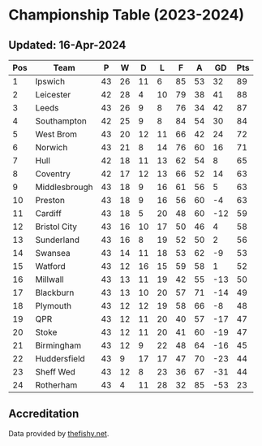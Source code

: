 # Championship Table (2023-2024)
## Updated: 16-Apr-2024

| Pos | Team | P | W | D | L | F | A | GD | Pts |
| --- | --- | --- | --- | --- | --- | --- | --- | --- | --- |
| 1 | Ipswich | 43 | 26 | 11 | 6 | 85 | 53 | 32 | 89 |
| 2 | Leicester | 42 | 28 | 4 | 10 | 79 | 38 | 41 | 88 |
| 3 | Leeds | 43 | 26 | 9 | 8 | 76 | 34 | 42 | 87 |
| 4 | Southampton | 42 | 25 | 9 | 8 | 84 | 54 | 30 | 84 |
| 5 | West Brom | 43 | 20 | 12 | 11 | 66 | 42 | 24 | 72 |
| 6 | Norwich | 43 | 21 | 8 | 14 | 76 | 60 | 16 | 71 |
| 7 | Hull | 42 | 18 | 11 | 13 | 62 | 54 | 8 | 65 |
| 8 | Coventry | 42 | 17 | 12 | 13 | 66 | 52 | 14 | 63 |
| 9 | Middlesbrough | 43 | 18 | 9 | 16 | 61 | 56 | 5 | 63 |
| 10 | Preston | 43 | 18 | 9 | 16 | 56 | 60 | -4 | 63 |
| 11 | Cardiff | 43 | 18 | 5 | 20 | 48 | 60 | -12 | 59 |
| 12 | Bristol City | 43 | 16 | 10 | 17 | 50 | 46 | 4 | 58 |
| 13 | Sunderland | 43 | 16 | 8 | 19 | 52 | 50 | 2 | 56 |
| 14 | Swansea | 43 | 14 | 11 | 18 | 53 | 62 | -9 | 53 |
| 15 | Watford | 43 | 12 | 16 | 15 | 59 | 58 | 1 | 52 |
| 16 | Millwall | 43 | 13 | 11 | 19 | 42 | 55 | -13 | 50 |
| 17 | Blackburn | 43 | 13 | 10 | 20 | 57 | 71 | -14 | 49 |
| 18 | Plymouth | 43 | 12 | 12 | 19 | 58 | 66 | -8 | 48 |
| 19 | QPR | 43 | 12 | 11 | 20 | 40 | 57 | -17 | 47 |
| 20 | Stoke | 43 | 12 | 11 | 20 | 41 | 60 | -19 | 47 |
| 21 | Birmingham | 43 | 12 | 9 | 22 | 48 | 64 | -16 | 45 |
| 22 | Huddersfield | 43 | 9 | 17 | 17 | 47 | 70 | -23 | 44 |
| 23 | Sheff Wed | 43 | 12 | 8 | 23 | 36 | 67 | -31 | 44 |
| 24 | Rotherham | 43 | 4 | 11 | 28 | 32 | 85 | -53 | 23 |

## Accreditation 

Data provided by [thefishy.net](https://www.thefishy.net/).